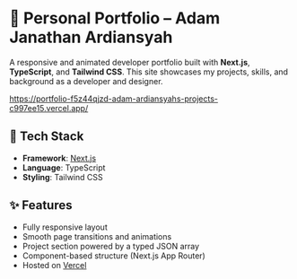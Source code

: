 # 🎨 Personal Portfolio – Adam Janathan Ardiansyah

A responsive and animated developer portfolio built with **Next.js**, **TypeScript**, and **Tailwind CSS**. This site showcases my projects, skills, and background as a developer and designer.

https://portfolio-f5z44qjzd-adam-ardiansyahs-projects-c997ee15.vercel.app/

## 🚀 Tech Stack

- **Framework**: [Next.js](https://nextjs.org/)
- **Language**: TypeScript
- **Styling**: Tailwind CSS

## ✨ Features

- Fully responsive layout
- Smooth page transitions and animations
- Project section powered by a typed JSON array 
- Component-based structure (Next.js App Router)
- Hosted on [Vercel](https://vercel.com/)


